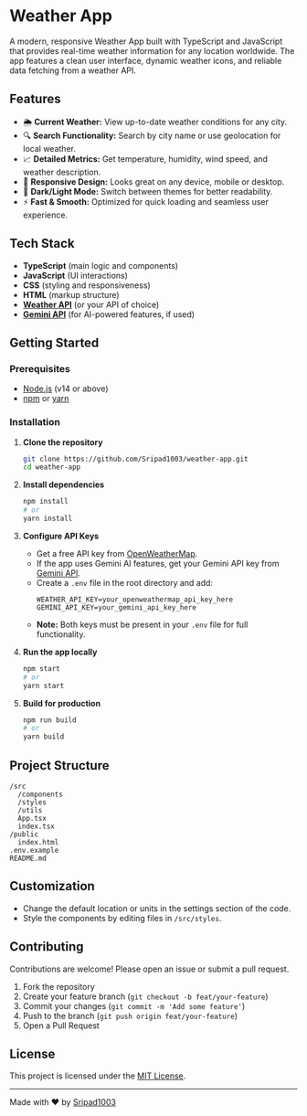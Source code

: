 # Weather App

A modern, responsive Weather App built with TypeScript and JavaScript that provides real-time weather information for any location worldwide. The app features a clean user interface, dynamic weather icons, and reliable data fetching from a weather API.

## Features

- 🌦️ **Current Weather:** View up-to-date weather conditions for any city.
- 🔍 **Search Functionality:** Search by city name or use geolocation for local weather.
- 📈 **Detailed Metrics:** Get temperature, humidity, wind speed, and weather description.
- 🎨 **Responsive Design:** Looks great on any device, mobile or desktop.
- 🌙 **Dark/Light Mode:** Switch between themes for better readability.
- ⚡ **Fast & Smooth:** Optimized for quick loading and seamless user experience.

## Tech Stack

- **TypeScript** (main logic and components)
- **JavaScript** (UI interactions)
- **CSS** (styling and responsiveness)
- **HTML** (markup structure)
- **[Weather API](https://openweathermap.org/api)** (or your API of choice)
- **[Gemini API](https://ai.google.dev/gemini-api/docs/quickstart)** (for AI-powered features, if used)

## Getting Started

### Prerequisites

- [Node.js](https://nodejs.org/) (v14 or above)
- [npm](https://www.npmjs.com/) or [yarn](https://yarnpkg.com/)

### Installation

1. **Clone the repository**
   ```bash
   git clone https://github.com/Sripad1003/weather-app.git
   cd weather-app
   ```

2. **Install dependencies**
   ```bash
   npm install
   # or
   yarn install
   ```

3. **Configure API Keys**
   - Get a free API key from [OpenWeatherMap](https://openweathermap.org/api).
   - If the app uses Gemini AI features, get your Gemini API key from [Gemini API](https://ai.google.dev/gemini-api/docs/quickstart).
   - Create a `.env` file in the root directory and add:
     ```
     WEATHER_API_KEY=your_openweathermap_api_key_here
     GEMINI_API_KEY=your_gemini_api_key_here
     ```
   - **Note:** Both keys must be present in your `.env` file for full functionality.

4. **Run the app locally**
   ```bash
   npm start
   # or
   yarn start
   ```

5. **Build for production**
   ```bash
   npm run build
   # or
   yarn build
   ```

## Project Structure

```
/src
  /components
  /styles
  /utils
  App.tsx
  index.tsx
/public
  index.html
.env.example
README.md
```

## Customization

- Change the default location or units in the settings section of the code.
- Style the components by editing files in `/src/styles`.

## Contributing

Contributions are welcome! Please open an issue or submit a pull request.

1. Fork the repository
2. Create your feature branch (`git checkout -b feat/your-feature`)
3. Commit your changes (`git commit -m 'Add some feature'`)
4. Push to the branch (`git push origin feat/your-feature`)
5. Open a Pull Request

## License

This project is licensed under the [MIT License](LICENSE).

---

Made with ❤️ by [Sripad1003](https://github.com/Sripad1003)
